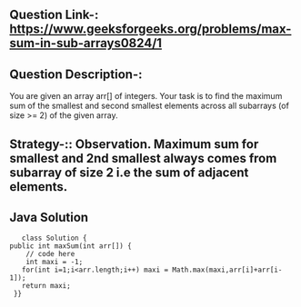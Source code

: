 
## Question Link-: https://www.geeksforgeeks.org/problems/max-sum-in-sub-arrays0824/1
## Question Description-: 
You are given an array arr[] of integers. Your task is to find the maximum sum of the smallest and second smallest elements across all subarrays (of size >= 2) of the given array.
## Strategy-:: Observation. Maximum sum for smallest and 2nd smallest always comes from subarray of size 2 i.e the sum of adjacent elements.

## Java Solution



        
        
       class Solution {
    public int maxSum(int arr[]) {
        // code here
        int maxi = -1;
       for(int i=1;i<arr.length;i++) maxi = Math.max(maxi,arr[i]+arr[i-1]);
       return maxi;
     }}
